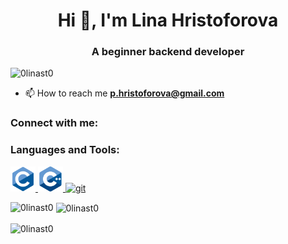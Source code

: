 <h1 align="center">Hi 👋, I'm Lina Hristoforova</h1>
<h3 align="center">A beginner backend developer</h3>

<p align="left"> <img src="https://komarev.com/ghpvc/?username=0linast0&label=Profile%20views&color=0e75b6&style=flat" alt="0linast0" /> </p>

- 📫 How to reach me **p.hristoforova@gmail.com**

<h3 align="left">Connect with me:</h3>
<p align="left">
</p>

<h3 align="left">Languages and Tools:</h3>
<p align="left"> <a href="https://www.cprogramming.com/" target="_blank" rel="noreferrer"> <img src="https://raw.githubusercontent.com/devicons/devicon/master/icons/c/c-original.svg" alt="c" width="40" height="40"/> </a> <a href="https://www.w3schools.com/cpp/" target="_blank" rel="noreferrer"> <img src="https://raw.githubusercontent.com/devicons/devicon/master/icons/cplusplus/cplusplus-original.svg" alt="cplusplus" width="40" height="40"/> </a> <a href="https://git-scm.com/" target="_blank" rel="noreferrer"> <img src="https://www.vectorlogo.zone/logos/git-scm/git-scm-icon.svg" alt="git" width="40" height="40"/> </a> </p>

<p><img align="left" src="https://github-readme-stats.vercel.app/api/top-langs?username=0linast0&show_icons=true&locale=en&layout=compact" alt="0linast0" /></p>

<p>&nbsp;<img align="center" src="https://github-readme-stats.vercel.app/api?username=0linast0&show_icons=true&locale=en" alt="0linast0" /></p>

<p><img align="center" src="https://github-readme-streak-stats.herokuapp.com/?user=0linast0&" alt="0linast0" /></p>

